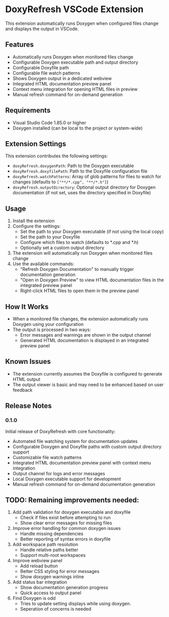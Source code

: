 # DoxyRefresh VSCode Extension

This extension automatically runs Doxygen when configured files change and displays the output in VSCode.

## Features

- Automatically runs Doxygen when monitored files change
- Configurable Doxygen executable path and output directory
- Configurable Doxyfile path
- Configurable file watch patterns
- Shows Doxygen output in a dedicated webview
- Integrated HTML documentation preview panel
- Context menu integration for opening HTML files in preview
- Manual refresh command for on-demand generation

## Requirements

- Visual Studio Code 1.85.0 or higher
- Doxygen installed (can be local to the project or system-wide)

## Extension Settings

This extension contributes the following settings:

* `doxyRefresh.doxygenPath`: Path to the Doxygen executable
* `doxyRefresh.doxyfilePath`: Path to the Doxyfile configuration file
* `doxyRefresh.watchPatterns`: Array of glob patterns for files to watch for changes (defaults to `["**/*.cpp", "**/*.h"]`)
* `doxyRefresh.outputDirectory`: Optional output directory for Doxygen documentation (if not set, uses the directory specified in Doxyfile)

## Usage

1. Install the extension
2. Configure the settings:
   - Set the path to your Doxygen executable (if not using the local copy)
   - Set the path to your Doxyfile
   - Configure which files to watch (defaults to *.cpp and *.h)
   - Optionally set a custom output directory
3. The extension will automatically run Doxygen when monitored files change
4. Use the available commands:
   - "Refresh Doxygen Documentation" to manually trigger documentation generation
   - "Open in Doxygen Preview" to view HTML documentation files in the integrated preview panel
   - Right-click HTML files to open them in the preview panel

## How It Works

- When a monitored file changes, the extension automatically runs Doxygen using your configuration
- The output is processed in two ways:
  - Error messages and warnings are shown in the output channel
  - Generated HTML documentation is displayed in an integrated preview panel

## Known Issues

- The extension currently assumes the Doxyfile is configured to generate HTML output
- The output viewer is basic and may need to be enhanced based on user feedback

## Release Notes

### 0.1.0

Initial release of DoxyRefresh with core functionality:
- Automated file watching system for documentation updates
- Configurable Doxygen and Doxyfile paths with custom output directory support
- Customizable file watch patterns
- Integrated HTML documentation preview panel with context menu integration
- Output channel for logs and error messages
- Local Doxygen executable support for development
- Manual refresh command for on-demand documentation generation



## TODO: Remaining improvements needed:
1. Add path validation for doxygen executable and doxyfile
   - Check if files exist before attempting to run
   - Show clear error messages for missing files
2. Improve error handling for common doxygen issues
   - Handle missing dependencies
   - Better reporting of syntax errors in doxyfile
3. Add workspace path resolution
   - Handle relative paths better
   - Support multi-root workspaces
4. Improve webview panel
   - Add reload button
   - Better CSS styling for error messages
   - Show doxygen warnings inline
5. Add status bar integration
   - Show documentation generation progress
   - Quick access to output panel
6. Find Doxygen is odd
   - Tries to update setting displays while using doxygen.
   - Seperation of concerns is needed
